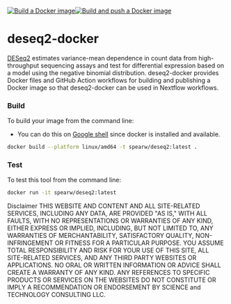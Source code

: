 [![Build a Docker image](https://github.com/spearw/deseq2-docker/actions/workflows/docker-image.yml/badge.svg)](https://github.com/spearw/deseq2-docker/actions/workflows/docker-image.yml)[![Build and push a Docker image](https://github.com/spearw/deseq2-docker/actions/workflows/docker-publish.yml/badge.svg)](https://github.com/spearw/deseq2-docker/actions/workflows/docker-publish.yml)

# deseq2-docker

[DESeq2](https://bioconductor.org/packages/3.19/bioc/html/DESeq2.html) estimates variance-mean dependence in count data from high-throughput sequencing assays and test for differential expression based on a model using the negative binomial distribution. deseq2-docker provides Docker files and GitHub Action workflows for building and publishing a Docker image so that deseq2-docker can be used in Nextflow workflows.

### Build

To build your image from the command line:
* You can do this on [Google shell](https://shell.cloud.google.com) since docker is installed and available.

```bash
docker build --platform linux/amd64 -t spearw/deseq2:latest .
```

### Test

To test this tool from the command line:

```bash
docker run -it spearw/deseq2:latest
```

Disclaimer
THIS WEBSITE AND CONTENT AND ALL SITE-RELATED SERVICES, INCLUDING ANY DATA, ARE PROVIDED "AS IS," WITH ALL FAULTS, WITH NO REPRESENTATIONS OR WARRANTIES OF ANY KIND, EITHER EXPRESS OR IMPLIED, INCLUDING, BUT NOT LIMITED TO, ANY WARRANTIES OF MERCHANTABILITY, SATISFACTORY QUALITY, NON-INFRINGEMENT OR FITNESS FOR A PARTICULAR PURPOSE. YOU ASSUME TOTAL RESPONSIBILITY AND RISK FOR YOUR USE OF THIS SITE, ALL SITE-RELATED SERVICES, AND ANY THIRD PARTY WEBSITES OR APPLICATIONS. NO ORAL OR WRITTEN INFORMATION OR ADVICE SHALL CREATE A WARRANTY OF ANY KIND. ANY REFERENCES TO SPECIFIC PRODUCTS OR SERVICES ON THE WEBSITES DO NOT CONSTITUTE OR IMPLY A RECOMMENDATION OR ENDORSEMENT BY SCIENCE and TECHNOLOGY CONSULTING LLC.
